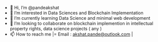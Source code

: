 - 👋 Hi, I’m @pandeakshat
- 👀 I’m interested in Data Sciences and Blockchain Implementation
- 🌱 I’m currently learning Data Science and minimal web development
- 💞️ I’m looking to collaborate on blockchain implemention in intellectual property rights, data science projects ( any )
- 📫 How to reach me |= Email : akshat.pande@outlook.com | 

<!---
pandeakshat/pandeakshat is a ✨ special ✨ repository because its `README.md` (this file) appears on your GitHub profile.
You can click the Preview link to take a look at your changes.
--->
